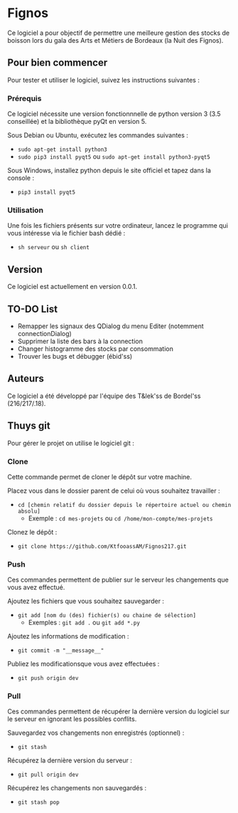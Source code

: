 # Fignos

Ce logiciel a pour objectif de permettre une meilleure gestion des stocks de boisson lors du gala des Arts et Métiers de Bordeaux (la Nuit des Fignos).

## Pour bien commencer

Pour tester et utiliser le logiciel, suivez les instructions suivantes :

### Prérequis

Ce logiciel nécessite une version fonctionnnelle de python version 3 (3.5 conseillée) et la bibliothèque pyQt en version 5.

Sous Debian ou Ubuntu, exécutez les commandes suivantes :
* `sudo apt-get install python3`  
* `sudo pip3 install pyqt5` ou `sudo apt-get install python3-pyqt5`

Sous Windows, installez python depuis le site officiel et tapez dans la console :
* `pip3 install pyqt5`

### Utilisation

Une fois les fichiers présents sur votre ordinateur, lancez le programme qui vous intéresse via le fichier bash dédié :
* `sh serveur` ou `sh client`

## Version

Ce logiciel est actuellement en version 0.0.1.

## TO-DO List
- Remapper les signaux des QDialog du menu Editer (notemment connectionDialog)
- Supprimer la liste des bars à la connection
- Changer histogramme des stocks par consommation
- Trouver les bugs et débugger (ébid'ss)

## Auteurs

Ce logiciel a été développé par l'équipe des T\&lek'ss de Bordel'ss (216/217/.18).

## Thuys git

Pour gérer le projet on utilise le logiciel git :

### Clone

Cette commande permet de cloner le dépôt sur votre machine.

Placez vous dans le dossier parent de celui où vous souhaitez travailler :
* `cd [chemin relatif du dossier depuis le répertoire actuel ou chemin absolu]`
    * Exemple : `cd mes-projets` ou `cd /home/mon-compte/mes-projets`

Clonez le dépôt :
* `git clone https://github.com/KtfooassAM/Fignos217.git`

### Push

Ces commandes permettent de publier sur le serveur les changements que vous avez effectué.

Ajoutez les fichiers que vous souhaitez sauvegarder :
* `git add [nom du (des) fichier(s) ou chaine de sélection]`
    * Exemples : `git add .` ou `git add *.py`

Ajoutez les informations de modification :
* `git commit -m "__message__"`

Publiez les modificationsque vous avez effectuées :
* `git push origin dev`

### Pull

Ces commandes permettent de récupérer la dernière version du logiciel sur le serveur en ignorant les possibles conflits.

Sauvegardez vos changements non enregistrés (optionnel) :
* `git stash`

Récupérez la dernière version du serveur :
* `git pull origin dev`

Récupérez les changements non sauvegardés :
* `git stash pop`

